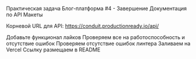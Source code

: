 Практическая задача
Блог-платформа #4 - Завершение
Документация по API
Макеты

Корневой URL для API: https://conduit.productionready.io/api/

Добавьте функционал лайков
Проверяем все на работоспособность и отсутствие ошибок
Проверяем отсутствие ошибок линтера
Заливаем на Vercel
Ссылку размещаем в README
